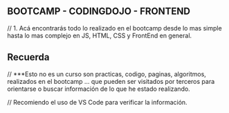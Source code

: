 ## BOOTCAMP - CODINGDOJO - FRONTEND
// 1. Acá encontrarás todo lo realizado en el bootcamp desde lo mas simple hasta lo mas complejo en JS, HTML, CSS y FrontEnd en general. 

## Recuerda
// ***Esto no es un curso son practicas, codigo, paginas, algoritmos, realizados en el bootcamp ... que pueden ser visitados por terceros para orientarse o buscar información de lo que he estado realizando.

// Recomiendo el uso de VS Code para verificar la información.
